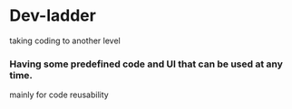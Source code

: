 # Dev-ladder
taking coding to another level
### Having some predefined code and UI that can be used at any time.
<!-- mainly for creativity and some creative stuffs and also reusabe code -->

mainly for code reusability
